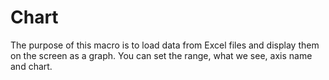 # Chart
The purpose of this macro is to load data from Excel files and display them on the screen as a graph. You can set the range, what we see, axis name and chart.